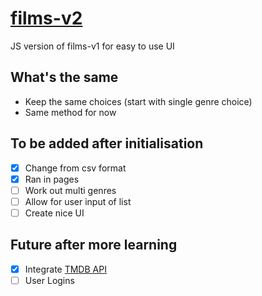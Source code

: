 # [films-v2](https://glombort.github.io/films-v2/)
JS version of films-v1 for easy to use UI

## What's the same
- Keep the same choices (start with single genre choice)
- Same method for now

## To be added after initialisation
- [x] Change from csv format
- [x] Ran in pages
- [ ] Work out multi genres
- [ ] Allow for user input of list
- [ ] Create nice UI

## Future after more learning
- [x] Integrate [TMDB API](https://developers.themoviedb.org/3/getting-started/introduction)
- [ ] User Logins
